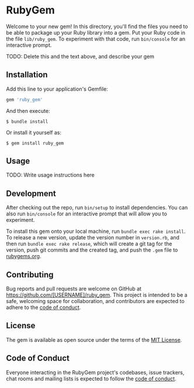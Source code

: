 # RubyGem

Welcome to your new gem! In this directory, you'll find the files you need to be able to package up your Ruby library into a gem. Put your Ruby code in the file `lib/ruby_gem`. To experiment with that code, run `bin/console` for an interactive prompt.

TODO: Delete this and the text above, and describe your gem

## Installation

Add this line to your application's Gemfile:

```ruby
gem 'ruby_gem'
```

And then execute:

    $ bundle install

Or install it yourself as:

    $ gem install ruby_gem

## Usage

TODO: Write usage instructions here

## Development

After checking out the repo, run `bin/setup` to install dependencies. You can also run `bin/console` for an interactive prompt that will allow you to experiment.

To install this gem onto your local machine, run `bundle exec rake install`. To release a new version, update the version number in `version.rb`, and then run `bundle exec rake release`, which will create a git tag for the version, push git commits and the created tag, and push the `.gem` file to [rubygems.org](https://rubygems.org).

## Contributing

Bug reports and pull requests are welcome on GitHub at https://github.com/[USERNAME]/ruby_gem. This project is intended to be a safe, welcoming space for collaboration, and contributors are expected to adhere to the [code of conduct](https://github.com/[USERNAME]/ruby_gem/blob/master/CODE_OF_CONDUCT.md).

## License

The gem is available as open source under the terms of the [MIT License](https://opensource.org/licenses/MIT).

## Code of Conduct

Everyone interacting in the RubyGem project's codebases, issue trackers, chat rooms and mailing lists is expected to follow the [code of conduct](https://github.com/[USERNAME]/ruby_gem/blob/master/CODE_OF_CONDUCT.md).
